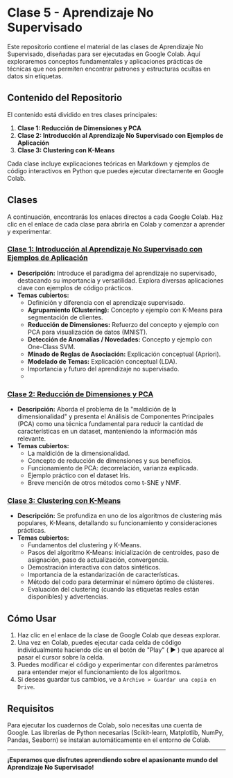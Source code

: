 # Clase 5 - Aprendizaje No Supervisado

Este repositorio contiene el material de las clases de Aprendizaje No Supervisado, diseñadas para ser ejecutadas en Google Colab. Aquí exploraremos conceptos fundamentales y aplicaciones prácticas de técnicas que nos permiten encontrar patrones y estructuras ocultas en datos sin etiquetas.

## Contenido del Repositorio

El contenido está dividido en tres clases principales:

1.  **Clase 1: Reducción de Dimensiones y PCA**
2.  **Clase 2: Introducción al Aprendizaje No Supervisado con Ejemplos de Aplicación**
3.  **Clase 3: Clustering con K-Means**

Cada clase incluye explicaciones teóricas en Markdown y ejemplos de código interactivos en Python que puedes ejecutar directamente en Google Colab.

## Clases

A continuación, encontrarás los enlaces directos a cada Google Colab. Haz clic en el enlace de cada clase para abrirla en Colab y comenzar a aprender y experimentar.

### [Clase 1: Introducción al Aprendizaje No Supervisado con Ejemplos de Aplicación](https://colab.research.google.com/github/Reconocimiento-de-patrones-UNQ/Clase5/blob/main/AprendizajeNoSupervisado.ipynb)

* **Descripción:** Introduce el paradigma del aprendizaje no supervisado, destacando su importancia y versatilidad. Explora diversas aplicaciones clave con ejemplos de código prácticos.
* **Temas cubiertos:**
    * Definición y diferencia con el aprendizaje supervisado.
    * **Agrupamiento (Clustering):** Concepto y ejemplo con K-Means para segmentación de clientes.
    * **Reducción de Dimensiones:** Refuerzo del concepto y ejemplo con PCA para visualización de datos (MNIST).
    * **Detección de Anomalías / Novedades:** Concepto y ejemplo con One-Class SVM.
    * **Minado de Reglas de Asociación:** Explicación conceptual (Apriori).
    * **Modelado de Temas:** Explicación conceptual (LDA).
    * Importancia y futuro del aprendizaje no supervisado.
    * 
### [Clase 2: Reducción de Dimensiones y PCA](https://colab.research.google.com/github/Reconocimiento-de-patrones-UNQ/Clase5/blob/main/ReducciondeDimensiones.ipynb)

* **Descripción:** Aborda el problema de la "maldición de la dimensionalidad" y presenta el Análisis de Componentes Principales (PCA) como una técnica fundamental para reducir la cantidad de características en un dataset, manteniendo la información más relevante.
* **Temas cubiertos:**
    * La maldición de la dimensionalidad.
    * Concepto de reducción de dimensiones y sus beneficios.
    * Funcionamiento de PCA: decorrelación, varianza explicada.
    * Ejemplo práctico con el dataset Iris.
    * Breve mención de otros métodos como t-SNE y NMF.

### [Clase 3: Clustering con K-Means](https://colab.research.google.com/github/Reconocimiento-de-patrones-UNQ/Clase5/blob/main/Kmeans.ipynb)

* **Descripción:** Se profundiza en uno de los algoritmos de clustering más populares, K-Means, detallando su funcionamiento y consideraciones prácticas.
* **Temas cubiertos:**
    * Fundamentos del clustering y K-Means.
    * Pasos del algoritmo K-Means: inicialización de centroides, paso de asignación, paso de actualización, convergencia.
    * Demostración interactiva con datos sintéticos.
    * Importancia de la estandarización de características.
    * Método del codo para determinar el número óptimo de clústeres.
    * Evaluación del clustering (cuando las etiquetas reales están disponibles) y advertencias.

## Cómo Usar

1.  Haz clic en el enlace de la clase de Google Colab que deseas explorar.
2.  Una vez en Colab, puedes ejecutar cada celda de código individualmente haciendo clic en el botón de "Play" ( ▶️ ) que aparece al pasar el cursor sobre la celda.
3.  Puedes modificar el código y experimentar con diferentes parámetros para entender mejor el funcionamiento de los algoritmos.
4.  Si deseas guardar tus cambios, ve a `Archivo > Guardar una copia en Drive`.

## Requisitos

Para ejecutar los cuadernos de Colab, solo necesitas una cuenta de Google. Las librerías de Python necesarias (Scikit-learn, Matplotlib, NumPy, Pandas, Seaborn) se instalan automáticamente en el entorno de Colab.

---

**¡Esperamos que disfrutes aprendiendo sobre el apasionante mundo del Aprendizaje No Supervisado!**
